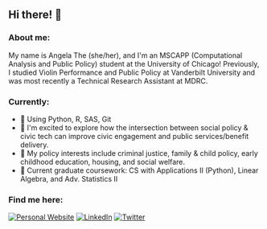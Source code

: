 ## Hi there! 👋

### About me:
My name is Angela The (she/her), and I'm an MSCAPP (Computational Analysis and Public Policy) student at the University of Chicago! Previously, I studied Violin Performance and Public Policy at Vanderbilt University and was most recently a Technical Research Assistant at MDRC.

### Currently:
- 🌱 Using Python, R, SAS, Git
- 🌱 I'm excited to explore how the intersection between social policy & civic tech can improve civic engagement and public services/benefit delivery.
- 🌱 My policy interests include criminal justice, family & child policy, early childhood education, housing, and social welfare.
- 🌱 Current graduate coursework: CS with Applications II (Python), Linear Algebra, and Adv. Statistics II

### Find me here:
<p align="left">
<a href="https://www.angelathe.com">
<img src="https://img.shields.io/badge/-Personal%20Website-bfd8ff" alt="Personal Website" /></a>
<a href="https://www.linkedin.com/in/angelathe-/">
<img src="https://img.shields.io/badge/-LinkedIn-%233781da" alt="LinkedIn"/></a> 
<a href="https://www.twitter.com/Angela__The">
<img src="https://img.shields.io/badge/-Twitter-%231DA1F2" alt="Twitter" /></a> 
</p>


<!--
**angelathe/angelathe** is a ✨ _special_ ✨ repository because its `README.md` (this file) appears on your GitHub profile.


programming languages
thigns I want to learn
Resume


Here are some ideas to get you started:

- 🔭 I’m currently working on ...
- 🌱 I’m currently learning ...
- 👯 I’m looking to collaborate on ...
- 🤔 I’m looking for help with ...
- 💬 Ask me about ...
- 📫 How to reach me: ...
- 😄 Pronouns: ...
- ⚡ Fun fact: ...
-->
